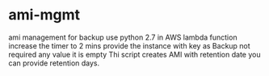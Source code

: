 # ami-mgmt
ami management for backup
use python 2.7 in AWS lambda function increase the timer to 2 mins
provide the instance with key as Backup not required any value it is empty
Thi script creates AMI with retention date 
you can provide retention days.
